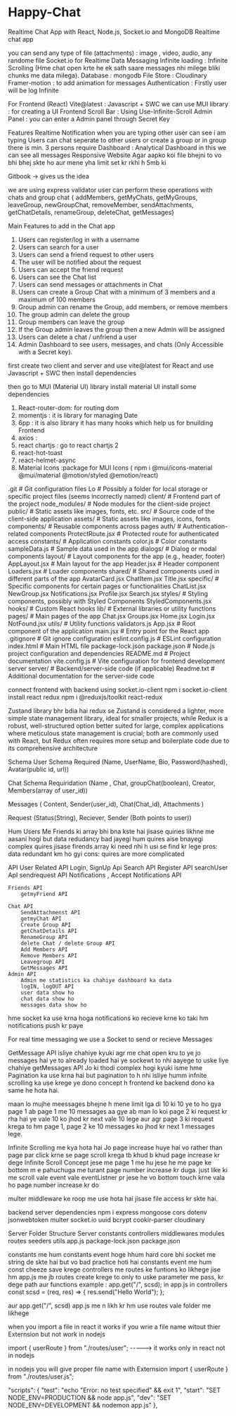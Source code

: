# Happy-Chat
Realtime Chat App with React, Node.js, Socket.io and MongoDB
Realtime chat app

you can send any type of file (attachments) : image , video, audio, any randome file
Socket.io for Realtime Data Messaging
Infinite loading : Infinite Scrolling (Hme chat open krte he ek sath saare messages nhi milege bliki chunks me data milega).
Database : mongodb
File Store : Cloudinary
Framer-motion : to add animation for messages
Authentication : Firstly user will be log Infinite

For Frontend (React)
Vite@latest : Javascript + SWC
we can use MUI library : for creating a UI Frontend
Scroll Bar : Using Use-Infinite-Scroll
Admin Panel : you can enter a Admin panel through Secret Key


Features
Realtime Notification
when you are typing other user can see i am typing
Users can chat seperate to other users 
or create a group or in group there is min. 3 persons require
Dashboard : Analytical Dashboard in this we can see all messages
Responsive Website
Agar aapko koi file bhejni to vo bhi bhej skte ho aur mene yha limit set kr rkhi h 5mb ki

Gitbook -> gives us the idea 


we are using express validator
user can perform these operations with chats and group chat
{ addMembers, 
  getMyChats,
  getMyGroups, 
  leaveGroup, 
  newGroupChat, 
  removeMember, 
  sendAttachments,
  getChatDetails,
  renameGroup,
  deleteChat, 
  getMessages}


Main Features to add in the Chat app
1. Users can register/log in with a username
2. Users can search for a user
3. Users can send a friend request to other users
4. The user will be notified about the request
5. Users can accept the friend request
6. Users can see the Chat list
7. Users can send messages or attachments in Chat
8. Users can create a Group Chat with a minimum of 3 members and a maximum of 100 members
9. Group admin can rename the Group, add members, or remove members
10. The group admin can delete the group
11. Group members can leave the group
12. If the Group admin leaves the group then a new Admin will be assigned
13. Users can delete a chat / unfriend a user
14. Admin Dashboard to see users, messages, and chats (Only Accessible with a Secret key).



first create two client and server
and use vite@latest for React
and use Javascript + SWC
then install dependencies

then go to MUI (Material UI) library
install material UI
install some dependencies
1. React-router-dom: for routing dom
2. momentjs : it is library for managing Date
3. 6pp : it is also library it has many hooks which help us for bnuilding Frontend
4. axios :
5. react chartjs : go to react chartjs 2
6. react-hot-toast 
7. react-helmet-async
8. Material Icons :package for MUI Icons
( npm i @mui/icons-material @mui/material @motion/styled @emotion/react)





.git                # Git configuration files
Lo                  # Possibly a folder for local storage or specific project files (seems incorrectly named)
client/             # Frontend part of the project
    node_modules/   # Node modules for the client-side project
    public/         # Static assets like images, fonts, etc.
    src/            # Source code of the client-side application
        assets/     # Static assets like images, icons, fonts
        components/ # Reusable components across pages
            auth/   # Authentication-related components
            ProtectRoute.jsx   # Protected route for authenticated access
        constants/   # Application constants
            color.js    # Color constants
            sampleData.js   # Sample data used in the app
        dialogs/     # Dialog or modal components
        layout/      # Layout components for the app (e.g., header, footer)
            AppLayout.jsx  # Main layout for the app
            Header.jsx     # Header component
            Loaders.jsx    # Loader components
        shared/      # Shared components used in different parts of the app
            AvatarCard.jsx
            ChatItem.jsx
            Title.jsx
        specific/    # Specific components for certain pages or functionalities
            ChatList.jsx
            NewGroup.jsx
            Notifications.jsx
            Profile.jsx
            Search.jsx
        styles/       # Styling components, possibly with Styled Components
            StyledComponents.jsx
        hooks/        # Custom React hooks
        lib/          # External libraries or utility functions
        pages/        # Main pages of the app
            Chat.jsx
            Groups.jsx
            Home.jsx
            Login.jsx
            NotFound.jsx
        utils/         # Utility functions
            validators.js
    App.jsx          # Root component of the application
    main.jsx         # Entry point for the React app
    .gitignore       # Git ignore configuration
    eslint.config.js # ESLint configuration
    index.html       # Main HTML file
    package-lock.json
    package.json     # Node.js project configuration and dependencies
    README.md        # Project documentation
    vite.config.js   # Vite configuration for frontend development server
server/             # Backend/server-side code (if applicable)
    Readme.txt       # Additional documentation for the server-side code


connect frontend with backend using socket.io-client
npm i socket.io-client
install react redux
 npm i @reduxjs/toolkit react-redux

 Zustand library bhr bdia hai redux se 
 Zustand is considered a lighter, more simple state management library, ideal for smaller projects, while Redux is a robust, well-structured option better suited for large, complex applications where meticulous state management is crucial; both are commonly used with React, but Redux often requires more setup and boilerplate code due to its comprehensive architecture

Schema
User Schema Required (Name, UserName, Bio, Password(hashed), Avatar(public id, url))

Chat Schema Requiridation (Name , Chat, groupChat(boolean), Creator, Members(array of user_id))

Messages ( Content, Sender(user_id), Chat(Chat_id), Attachments )

Request (Status(String), Reciever, Sender (Both points to user))

Hum Users Me Friends ki array bhi bna kste hai jisase quiries likhne me aasani hogi but data redudancy bad jayegi
hum quires aise bnayegi complex quires jisase firends array ki need nhi h usi se find kr lege
pros: data redundant km ho gyi
cons: quires are more complicated

API
    User Related API
        Login, SignUp Api
        Search API
        Register API
        searchUser ApI
        sendrequest API
        Notifications , Accept Notifications API

    Friends API
        getmyFriend API

    Chat API
        SendAttachmenst API
        getmyChat API
        Create Group API
        getChatDetails API
        RenameGroup API
        delete Chat / delete Group API
        Add Members API
        Remove Members API
        Leavegroup API
        GetMessages API
    Admin API
        Admin me statistics ka chahiye dashboard ka data
        logIN, logOUT API
        user data show ho 
        chat data show ho
        messages data show ho






hme socket ka use krna hoga notifications ko recieve krne ko taki hm notifications push kr paye

For real time messaging we use a Socket
to send or recieve Messages


GetMessage API isliye chahiye kyuki agr me chat open kru to ye jo messages hai ye to already loaded hai ye sockewt to nhi aayege to uske liye chahiye getMessages API Jo ki thodi complex hogi kyuki isme hme Pagination ka use krna hai but pagination to h nhi isliye humm infnite scrolling ka use krege ye dono concept h frontend ke backend dono ka same he hota hai.



maan lo mujhe meessages bhejne h mene limit lga di 10 ki 10 ye to ho gya page 1 ab page 1 me 10 messages aa gye 
ab man lo koi page 2 ki request kr rha hai ye vale 10 ko jhod kr next vale 10 lege 
aur agr page 3 ki request krega to hm page 1, page 2 ke 10 messages ko jhod kr next 1 messages lege.

Infinite Scrolling me kya hota hai
Jo page increase huye hai vo rather than page par click krne se page scroll krega tb khud b khud page increase kr dege
Infinite Scroll Concept 
jese me page 1 me hu jese he me page ke bottom m e pahuchuga me turant page number increase kr duga.
just like ki me scroll vale event vale eventListner pr jese he vo bottom touch krne vala ho page number increase kr do



multer middleware ke roop me use hota hai jisase file access kr skte hai.

backend server dependencies
npm i express mongoose cors dotenv jsonwebtoken multer socket.io uuid bcrypt cookir-parser cloudinary

Server Folder Structure
    Server
        constants
        controllers
        middlewares
        modules
        routes
        seeders
        utils
        app.js
        package-lock.json
        package.json

constants me hum constants event hoge hhum hard core bhi socket me string de skte hai
but vo bad practice hoti hai
constants event me hum const cheeze save krege
controllers me routes ke funtions ko likhege 
jise hm app.js me jb routes create krege to only to uske parameter
me pass, kr dege path aur functions
example : app.get("/", scsd); in app.js
in controllers
const scsd = (req, res) => {
    res.send("Hello World");
};

aur app.get("/", scsd) app.js me n likh kr hm use routes vale folder me likhege 


when you import a file in react it works if you wrie a file name 
witout thier Externsion but not work in nodejs 

import { userRoute } from "./routes/user"; 
-----> it works only in react not in nodejs

in nodejs you will give proper file name with Externsion
import { userRoute } from "./routes/user.js"; 



"scripts": {
    "test": "echo \"Error: no test specified\" && exit 1",
    "start": "SET NODE_ENV=PRODUCTION  && node app.js",
    "dev": "SET NODE_ENV=DEVELOPMENT  &&  nodemon app.js"
  },